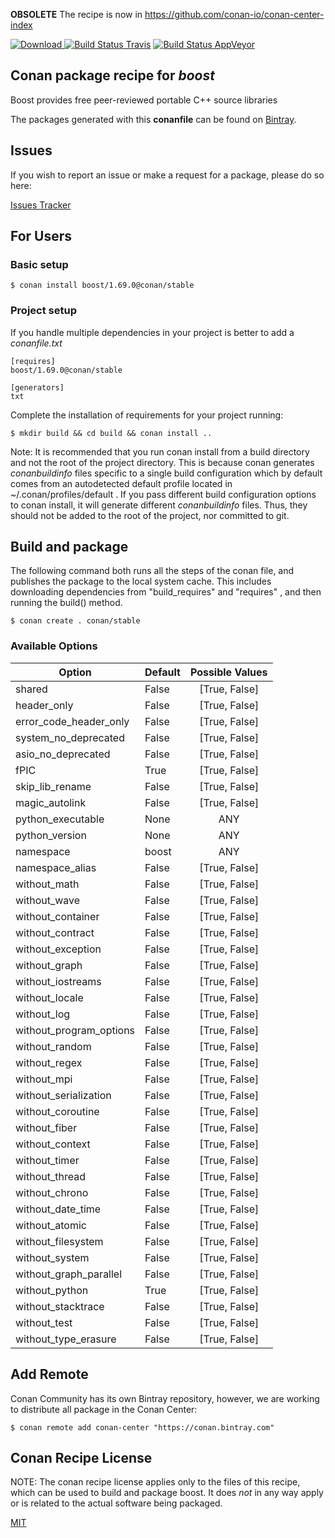 **OBSOLETE** The recipe is now in https://github.com/conan-io/conan-center-index

[![Download](https://api.bintray.com/packages/conan-community/conan/boost%3Aconan/images/download.svg) ](https://bintray.com/conan-community/conan/boost%3Aconan/_latestVersion)
[![Build Status Travis](https://travis-ci.org/conan-community/conan-boost.svg)](https://travis-ci.org/conan-community/conan-boost)
[![Build Status AppVeyor](https://ci.appveyor.com/api/projects/status/github/conan-community/conan-boost?svg=true)](https://ci.appveyor.com/project/ConanCIintegration/conan-boost)

## Conan package recipe for *boost*

Boost provides free peer-reviewed portable C++ source libraries

The packages generated with this **conanfile** can be found on [Bintray](https://bintray.com/conan-community/conan/boost%3Aconan).


## Issues

If you wish to report an issue or make a request for a package, please do so here:

[Issues Tracker](https://github.com/conan-community/community/issues)


## For Users

### Basic setup

    $ conan install boost/1.69.0@conan/stable

### Project setup

If you handle multiple dependencies in your project is better to add a *conanfile.txt*

    [requires]
    boost/1.69.0@conan/stable

    [generators]
    txt

Complete the installation of requirements for your project running:

    $ mkdir build && cd build && conan install ..

Note: It is recommended that you run conan install from a build directory and not the root of the project directory.  This is because conan generates *conanbuildinfo* files specific to a single build configuration which by default comes from an autodetected default profile located in ~/.conan/profiles/default .  If you pass different build configuration options to conan install, it will generate different *conanbuildinfo* files.  Thus, they should not be added to the root of the project, nor committed to git.


## Build and package

The following command both runs all the steps of the conan file, and publishes the package to the local system cache.  This includes downloading dependencies from "build_requires" and "requires" , and then running the build() method.

    $ conan create . conan/stable


### Available Options
| Option        | Default | Possible Values  |
| ------------- |:----------------- |:------------:|
| shared      | False |  [True, False] |
| header_only      | False |  [True, False] |
| error_code_header_only      | False |  [True, False] |
| system_no_deprecated      | False |  [True, False] |
| asio_no_deprecated      | False |  [True, False] |
| fPIC      | True |  [True, False] |
| skip_lib_rename      | False |  [True, False] |
| magic_autolink      | False |  [True, False] |
| python_executable      | None |  ANY |
| python_version      | None |  ANY |
| namespace      | boost |  ANY |
| namespace_alias      | False |  [True, False] |
| without_math      | False |  [True, False] |
| without_wave      | False |  [True, False] |
| without_container      | False |  [True, False] |
| without_contract      | False |  [True, False] |
| without_exception      | False |  [True, False] |
| without_graph      | False |  [True, False] |
| without_iostreams      | False |  [True, False] |
| without_locale      | False |  [True, False] |
| without_log      | False |  [True, False] |
| without_program_options      | False |  [True, False] |
| without_random      | False |  [True, False] |
| without_regex      | False |  [True, False] |
| without_mpi      | False |  [True, False] |
| without_serialization      | False |  [True, False] |
| without_coroutine      | False |  [True, False] |
| without_fiber      | False |  [True, False] |
| without_context      | False |  [True, False] |
| without_timer      | False |  [True, False] |
| without_thread      | False |  [True, False] |
| without_chrono      | False |  [True, False] |
| without_date_time      | False |  [True, False] |
| without_atomic      | False |  [True, False] |
| without_filesystem      | False |  [True, False] |
| without_system      | False |  [True, False] |
| without_graph_parallel      | False |  [True, False] |
| without_python      | True |  [True, False] |
| without_stacktrace      | False |  [True, False] |
| without_test      | False |  [True, False] |
| without_type_erasure      | False |  [True, False] |


## Add Remote

Conan Community has its own Bintray repository, however, we are working to distribute all package in the Conan Center:

    $ conan remote add conan-center "https://conan.bintray.com"


## Conan Recipe License

NOTE: The conan recipe license applies only to the files of this recipe, which can be used to build and package boost.
It does *not* in any way apply or is related to the actual software being packaged.

[MIT](LICENSE)
